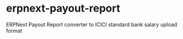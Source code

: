 # erpnext-payout-report
ERPNext Payout Report converter to ICICI standard bank salary upload format
